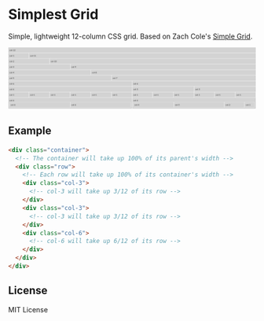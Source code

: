 # Simplest Grid
Simple, lightweight 12-column CSS grid. Based on Zach Cole's [Simple Grid](https://github.com/zachacole/Simple-Grid). 

![simplest grid demo](demo.png "Simplest Grid Demo")

## Example
```html
<div class="container">
  <!-- The container will take up 100% of its parent's width -->
  <div class="row">
    <!-- Each row will take up 100% of its container's width -->
    <div class="col-3">
      <!-- col-3 will take up 3/12 of its row -->
    </div>
    <div class="col-3">
      <!-- col-3 will take up 3/12 of its row -->
    </div>
    <div class="col-6">
      <!-- col-6 will take up 6/12 of its row -->
    </div>
  </div>
</div>
```

## License
MIT License
